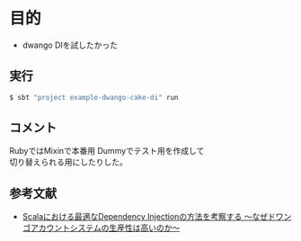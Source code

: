 # 目的
- dwango DIを試したかった

## 実行

```bash
$ sbt "project example-dwango-cake-di" run 
```

## コメント

RubyではMixinで本番用 Dummyでテスト用を作成して  
切り替えられる用にしたりした。  


## 参考文献

- [Scalaにおける最適なDependency Injectionの方法を考察する 〜なぜドワンゴアカウントシステムの生産性は高いのか〜](https://qiita.com/pab_tech/items/1c0bdbc8a61949891f1f)
